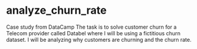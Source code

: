 # analyze_churn_rate

Case study from DataCamp 
The task is to solve customer churn for a Telecom provider called Databel where I will be using a fictitious churn dataset. I will be analyzing why customers are churning and the churn rate.



